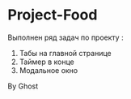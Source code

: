 # Project-Food

Выполнен ряд задач по проекту :
1) Табы на главной странице
2) Таймер в конце 
3) Модальное окно


By Ghost
